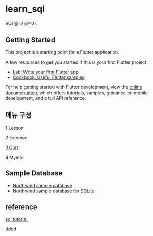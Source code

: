 # learn_sql

SQL을 배워보자.

## Getting Started

This project is a starting point for a Flutter application.

A few resources to get you started if this is your first Flutter project:

- [Lab: Write your first Flutter app](https://docs.flutter.dev/get-started/codelab)
- [Cookbook: Useful Flutter samples](https://docs.flutter.dev/cookbook)

For help getting started with Flutter development, view the
[online documentation](https://docs.flutter.dev/), which offers tutorials,
samples, guidance on mobile development, and a full API reference.

## 메뉴 구성

1.Lesson 

2.Exercise

3.Quiz

4.Myinfo

## Sample Database

- [Northwind sample database](https://github.com/Microsoft/sql-server-samples/tree/master/samples/databases/northwind-pubs)
- [Northwind sample database for SQLite](https://github.com/jpwhite3/northwind-SQLite3)

## reference

[sql tutorial](https://www.sqlitetutorial.net/)

dddd